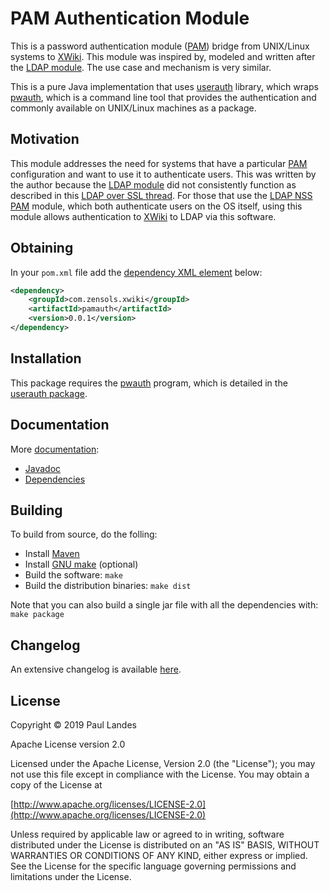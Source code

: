 # PAM Authentication Module

This is a password authentication module ([PAM]) bridge from UNIX/Linux systems
to [XWiki].  This module was inspired by, modeled and written after the [LDAP
module].  The use case and mechanism is very similar.

This is a pure Java implementation that uses [userauth] library, which wraps
[pwauth], which is a command line tool that provides the authentication and
commonly available on UNIX/Linux machines as a package.


## Motivation

This module addresses the need for systems that have a particular [PAM]
configuration and want to use it to authenticate users.  This was written by
the author because the [LDAP module] did not consistently function as described
in this [LDAP over SSL thread].  For those that use the [LDAP NSS] [PAM]
module, which both authenticate users on the OS itself, using this module
allows authentication to [XWiki] to LDAP via this software.


## Obtaining

In your `pom.xml` file add
the
[dependency XML element](https://plandes.github.io/pamauth/dependency-info.html) below:
```xml
<dependency>
    <groupId>com.zensols.xwiki</groupId>
    <artifactId>pamauth</artifactId>
    <version>0.0.1</version>
</dependency>
```

## Installation

This package requires the [pwauth] program, which is detailed in the [userauth
package].


## Documentation

More [documentation](https://plandes.github.io/pamauth/):
* [Javadoc](https://plandes.github.io/pamauth/apidocs/index.html)
* [Dependencies](https://plandes.github.io/pamauth/dependencies.html)


## Building

To build from source, do the folling:

- Install [Maven](https://maven.apache.org)
- Install [GNU make](https://www.gnu.org/software/make/) (optional)
- Build the software: `make`
- Build the distribution binaries: `make dist`

Note that you can also build a single jar file with all the dependencies with: `make package`


## Changelog

An extensive changelog is available [here](CHANGELOG.md).



## License

Copyright © 2019 Paul Landes

Apache License version 2.0

Licensed under the Apache License, Version 2.0 (the "License");
you may not use this file except in compliance with the License.
You may obtain a copy of the License at

[http://www.apache.org/licenses/LICENSE-2.0](http://www.apache.org/licenses/LICENSE-2.0)

Unless required by applicable law or agreed to in writing, software
distributed under the License is distributed on an "AS IS" BASIS,
WITHOUT WARRANTIES OR CONDITIONS OF ANY KIND, either express or implied.
See the License for the specific language governing permissions and
limitations under the License.


<!-- links -->

[XWiki]: https://www.xwiki.org/xwiki/bin/view/Main/WebHome
[LDAP module]: https://github.com/xwiki-contrib/ldap
[PAM]: https://en.wikipedia.org/wiki/Linux_PAM
[LDAP over SSL thread]: https://forum.xwiki.org/t/need-help-with-ldap-ssl/304/4
[LDAP NSS]: https://wiki.debian.org/LDAP/NSS

[userauth]: https://github.com/plandes/userauth
[pwauth]: https://github.com/phokz/pwauth
[userauth package]: https://github.com/plandes/userauth#installation
